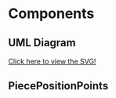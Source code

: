 # Components


## UML Diagram


[Click here to view the SVG!](../../plantuml/xiangqigame_core.svg)

## PiecePositionPoints 